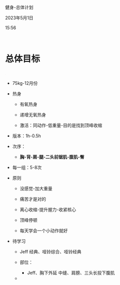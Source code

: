 健身-总体计划

2023年5月1日

15:56

 

**总体目标**
============

![](../../assets/001_健身-总体计划_000.png)

-   75kg-12月份

-   热身

    -   有氧热身

    -   递增无氧热身

    -   激活：同动作-低重量-目的是找到顶峰收缩

-   版本：1h-0.5h

-   次序：

    -   **胸-背-肩-腿-二头前锯肌-腹肌-臀**

-   每一组：5-8次

-   原则

    -   没感觉-加大重量

    -   痛苦才是对的

    -   离心收缩-提升握力-收紧核心

    -   顶峰停顿

    -   每天学会一个小动作就好

-   待学习

    -   Jeff 经典、哑铃综合、哑铃经典

    -   部位：

        -   Jeff、胸下外延 中缝、肩膀、三头长投下腹肌

    -   

